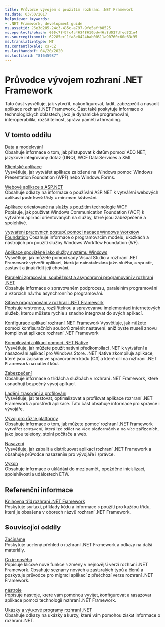 ```yaml
---
title: Průvodce vývojem s použitím rozhraní .NET Framework
ms.date: 03/30/2017
helpviewer_keywords:
- .NET Framework, development guide
ms.assetid: 26e3d285-24c3-435c-a797-9fe5affb8525
ms.openlocfilehash: 665c7843fc4a46348619bde46a8d527dfed321e4
ms.sourcegitcommit: 62285ec11fa8e8424bab00511a90760c60e63c95
ms.translationtype: MT
ms.contentlocale: cs-CZ
ms.lasthandoff: 04/20/2020
ms.locfileid: "81645987"
---
```

# <a name="net-framework-development-guide"></a>Průvodce vývojem rozhraní .NET Framework

Tato část vysvětluje, jak vytvořit, nakonfigurovat, ladit, zabezpečit a nasadit aplikace rozhraní .NET Framework. Část také poskytuje informace o technologických oblastech, jako je dynamické programování, interoperabilita, rozšiřitelnost, správa paměti a threading.  
  
## <a name="in-this-section"></a>V tomto oddílu
  
 [Data a modelování](./data/index.md)  
 Obsahuje informace o tom, jak přistupovat k datům pomocí ADO.NET, jazykově integrovaný dotaz (LINQ), WCF Data Services a XML.  
  
 [Klientské aplikace](develop-client-apps.md)  
 Vysvětluje, jak vytvářet aplikace založené na Windows pomocí Windows Presentation Foundation (WPF) nebo Windows Forms.  
  
 [Webové aplikace s ASP.NET](develop-web-apps-with-aspnet.md)  
 Obsahuje odkazy na informace o používání ASP.NET k vytváření webových aplikací podnikové třídy s minimem kódování.  
  
 [Aplikace orientované na služby s použitím technologie WCF](./wcf/index.md)  
 Popisuje, jak používat Windows Communication Foundation (WCF) k vytváření aplikací orientovaných na služby, které jsou zabezpečené a spolehlivé.  
  
 [Vytváření pracovních postupů pomocí nadace Windows Workflow Foundation](windows-workflow-foundation/index.md) Obsahuje informace o programovacím modelu, ukázkách a nástrojích pro použití služby Windows Workflow Foundation (WF).  

 [Aplikace spouštěné jako služby systému Windows](./windows-services/index.md)  
 Vysvětluje, jak můžete pomocí sady Visual Studio a rozhraní .NET Framework vytvořit aplikaci, která je nainstalována jako služba, a spustit, zastavit a jinak řídit její chování.  
  
 [Paralelní zpracování, souběžnost a asynchronní programování v rozhraní .NET](../standard/parallel-processing-and-concurrency.md)  
 Obsahuje informace o spravovaném podprocesu, paralelním programování a vzorcích návrhu asynchronního programování.  
  
 [Síťové programování v rozhraní .NET Framework](./network-programming/index.md)  
 Popisuje vrstvenou, rozšiřitelnou a spravovanou implementaci internetových služeb, kterou můžete rychle a snadno integrovat do svých aplikací.  
  
 [Konfigurace aplikací rozhraní .NET Framework](configure-apps/index.md) Vysvětluje, jak můžete pomocí konfiguračních souborů změnit nastavení, aniž byste museli znovu kompilovat aplikace rozhraní .NET Framework.  
  
 [Kompilování aplikací pomocí .NET Native](./net-native/index.md)  
 Vysvětluje, jak můžete použít nativní předkompilaci .NET k vytváření a nasazování aplikací pro Windows Store. .NET Native zkompiluje aplikace, které jsou zapsány ve spravovaném kódu (C#) a které cílí na rozhraní .NET Framework na nativní kód.  
  
 [Zabezpečení](../standard/security/index.md)  
 Obsahuje informace o třídách a službách v rozhraní .NET Framework, které usnadňují bezpečný vývoj aplikací.  
  
 [Ladění, trasování a profilování](./debug-trace-profile/index.md)  
 Vysvětluje, jak testovat, optimalizovat a profilovat aplikace rozhraní .NET Framework a prostředí aplikace. Tato část obsahuje informace pro správce i vývojáře.  
  
 [Vývoj pro různé platformy](../standard/cross-platform/index.md)  
 Obsahuje informace o tom, jak můžete pomocí rozhraní .NET Framework vytvářet sestavení, která lze sdílet na více platformách a na více zařízeních, jako jsou telefony, stolní počítače a web.  
  
 [Nasazení](./deployment/index.md)  
 Vysvětluje, jak zabalit a distribuovat aplikaci rozhraní .NET Framework a obsahuje průvodce nasazením pro vývojáře i správce.  
  
 [Výkon](./performance/index.md)  
 Obsahuje informace o ukládání do mezipaměti, opožděné inicializaci, spolehlivosti a událostech ETW.  

## <a name="reference"></a>Referenční informace  
 [Knihovna tříd rozhraní .NET Framework](/dotnet/api/?view=netframework-4.7)  
 Poskytuje syntaxi, příklady kódu a informace o použití pro každou třídu, která je obsažena v oborech názvů rozhraní .NET Framework.  
  
## <a name="related-sections"></a>Související oddíly  
 [Začínáme](./get-started/index.md)  
 Poskytuje ucelený přehled o rozhraní .NET Framework a odkazy na další materiály.  
  
 [Co je nového](./whats-new/index.md)  
 Popisuje klíčové nové funkce a změny v nejnovější verzi rozhraní .NET Framework. Obsahuje seznamy nových a zastaralých typů a členů a poskytuje průvodce pro migraci aplikací z předchozí verze rozhraní .NET Framework.  
  
 [nástroje](./tools/index.md)  
 Popisuje nástroje, které vám pomohou vyvíjet, konfigurovat a nasazovat aplikace pomocí technologií rozhraní .NET Framework.  
  
 [Ukázky a výukové programy rozhraní .NET](../samples-and-tutorials/index.md)  
 Obsahuje odkazy na ukázky a kurzy, které vám pomohou získat informace o rozhraní .NET.
